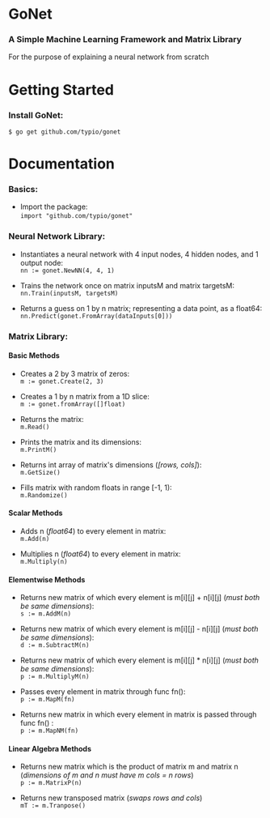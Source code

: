 # GoNet

### A Simple Machine Learning Framework and Matrix Library
For the purpose of explaining a neural network from scratch

# Getting Started
### Install GoNet:
```
$ go get github.com/typio/gonet
```

# Documentation
### Basics:
* Import the package:  
    `import "github.com/typio/gonet"`

### Neural Network Library:

* Instantiates a neural network with 4 input nodes, 4 hidden nodes, and 1 output node:  
    `nn := gonet.NewNN(4, 4, 1)`

* Trains the network once on matrix inputsM and matrix targetsM:  
    `nn.Train(inputsM, targetsM)`

* Returns a guess on 1 by n matrix; representing a data point, as a float64:  
    `nn.Predict(gonet.FromArray(dataInputs[0]))`

### Matrix Library:

#### Basic Methods
* Creates a 2 by 3 matrix of zeros:  
    `m := gonet.Create(2, 3)`

* Creates a 1 by n matrix from a 1D slice:  
    `m := gonet.fromArray([]float)`

* Returns the matrix:  
    `m.Read()`

* Prints the matrix and its dimensions:  
    `m.PrintM()`

* Returns int array of matrix's dimensions (*[rows, cols]*):  
    `m.GetSize()`

* Fills matrix with random floats in range [-1, 1):  
    `m.Randomize()`

#### Scalar Methods
* Adds n (*float64*) to every element in matrix:  
    `m.Add(n)`

* Multiplies n (*float64*) to every element in matrix:  
    `m.Multiply(n)`

#### Elementwise Methods
* Returns new matrix of which every element is m[i][j] + n[i][j] (*must both be same dimensions*):  
    `s := m.AddM(n)`

* Returns new matrix of which every element is m[i][j] - n[i][j] (*must both be same dimensions*):  
    `d := m.SubtractM(n)`

* Returns new matrix of which every element is m[i][j] * n[i][j]  (*must both be same dimensions*):  
    `p := m.MultiplyM(n)`

* Passes every element in matrix through func fn():  
    `p := m.MapM(fn)`

* Returns new matrix in which every element in matrix is passed through func fn()  :  
    `p := m.MapNM(fn)`

#### Linear Algebra Methods
* Returns new matrix which is the product of matrix m and matrix n (*dimensions of m and n must have m cols = n rows*)  
    `p := m.MatrixP(n)`

* Returns new transposed matrix (*swaps rows and cols*)  
    `mT := m.Tranpose()`